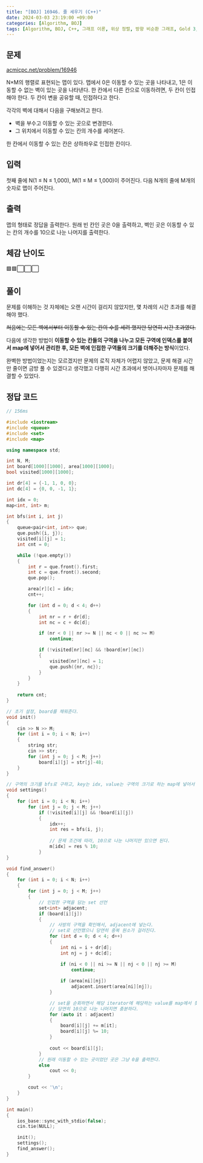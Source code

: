```yaml
---
title: "[BOJ] 16946. 줄 세우기 (C++)"
date: 2024-03-03 23:19:00 +09:00
categories: [Algorithm, BOJ]
tags: [Algorithm, BOJ, C++, 그래프 이론, 위상 정렬, 방향 비순환 그래프, Gold 3, CLASS 5]
---
```

## **문제**
[acmicpc.net/problem/16946](https://www.acmicpc.net/problem/16946)

N×M의 행렬로 표현되는 맵이 있다. 맵에서 0은 이동할 수 있는 곳을 나타내고, 1은 이동할 수 없는 벽이 있는 곳을 나타낸다. 한 칸에서 다른 칸으로 이동하려면, 두 칸이 인접해야 한다. 두 칸이 변을 공유할 때, 인접하다고 한다.

각각의 벽에 대해서 다음을 구해보려고 한다.

- 벽을 부수고 이동할 수 있는 곳으로 변경한다.
- 그 위치에서 이동할 수 있는 칸의 개수를 세어본다.

한 칸에서 이동할 수 있는 칸은 상하좌우로 인접한 칸이다.
<br>

## **입력**
첫째 줄에 N(1 ≤ N ≤ 1,000), M(1 ≤ M ≤ 1,000)이 주어진다. 다음 N개의 줄에 M개의 숫자로 맵이 주어진다.
<br>

## **출력**
맵의 형태로 정답을 출력한다. 원래 빈 칸인 곳은 0을 출력하고, 벽인 곳은 이동할 수 있는 칸의 개수를 10으로 나눈 나머지를 출력한다.
<br>

## **체감 난이도**
🟩🟩⬜⬜⬜
<br>

## **풀이**
문제를 이해하는 것 자체에는 오랜 시간이 걸리지 않았지만, 몇 차례의 시간 초과를 해결해야 했다.

~~처음에는 모든 벽에서부터 이동할 수 있는 칸의 수를 세려 했지만 당연히 시간 초과였다.~~

다음에 생각한 방법이 **이동할 수 있는 칸들의 구역을 나누고 모든 구역에 인덱스를 붙여서 map에 넣어서 관리한 후, 모든 벽에 인접한 구역들의 크기를 더해주는 방식**이었다.

완벽한 방법이었는지는 모르겠지만 문제의 로직 자체가 어렵지 않았고, 문제 해결 시간만 줄이면 금방 풀 수 있겠다고 생각했고 다행히 시간 초과에서 벗어나자마자 문제를 해결할 수 있었다.
<br>

## **정답 코드**
```c++
// 156ms

#include <iostream>
#include <queue>
#include <set>
#include <map>

using namespace std;

int N, M;
int board[1000][1000], area[1000][1000];
bool visited[1000][1000];

int dr[4] = {-1, 1, 0, 0};
int dc[4] = {0, 0, -1, 1};

int idx = 0;
map<int, int> m;

int bfs(int i, int j)
{
    queue<pair<int, int>> que;
    que.push({i, j});
    visited[i][j] = 1;
    int cnt = 0;

    while (!que.empty())
    {
        int r = que.front().first;
        int c = que.front().second;
        que.pop();

        area[r][c] = idx;
        cnt++;

        for (int d = 0; d < 4; d++)
        {
            int nr = r + dr[d];
            int nc = c + dc[d];

            if (nr < 0 || nr >= N || nc < 0 || nc >= M)
                continue;

            if (!visited[nr][nc] && !board[nr][nc])
            {
                visited[nr][nc] = 1;
                que.push({nr, nc});
            }
        }
    }
    
    return cnt;
}

// 초기 설정, board를 채워준다.
void init()
{
    cin >> N >> M;
    for (int i = 0; i < N; i++)
    {
        string str;
        cin >> str;
        for (int j = 0; j < M; j++)
            board[i][j] = str[j]-48;
    }
}

// 구역의 크기를 bfs로 구하고, key는 idx, value는 구역의 크기로 하는 map에 넣어서 관리한다.
void settings()
{
    for (int i = 0; i < N; i++)
        for (int j = 0; j < M; j++)
            if (!visited[i][j] && !board[i][j])
            {
                idx++;
                int res = bfs(i, j);
                
                // 문제 조건에 따라, 10으로 나눈 나머지만 있으면 된다.
                m[idx] = res % 10;
            }
}

void find_answer()
{
    for (int i = 0; i < N; i++)
    {
        for (int j = 0; j < M; j++)
        {
            // 인접한 구역을 담는 set 선언
            set<int> adjacent;
            if (board[i][j])
            {
                // 사방의 구역을 확인해서, adjacent에 넣는다.
                // set로 선언했으니 당연히 중복 원소가 걸러진다.
                for (int d = 0; d < 4; d++)
                {
                    int ni = i + dr[d];
                    int nj = j + dc[d];

                    if (ni < 0 || ni >= N || nj < 0 || nj >= M)
                        continue;
                    
                    if (area[ni][nj])
                        adjacent.insert(area[ni][nj]);
                }

                // set을 순회하면서 해당 iterator에 해당하는 value를 map에서 찾아서 더해준다.
                // 당연히 10으로 나눈 나머지면 충분하다.
                for (auto it : adjacent)
                {
                    board[i][j] += m[it];
                    board[i][j] %= 10;
                }
                
                cout << board[i][j];
            }
            // 원래 이동할 수 있는 곳이었던 곳은 그냥 0을 출력한다.
            else
                cout << 0;
        }

        cout << '\n';
    }
}

int main()
{
    ios_base::sync_with_stdio(false);
    cin.tie(NULL);

    init();
    settings();
    find_answer();
}
```